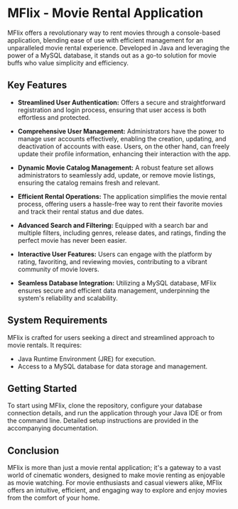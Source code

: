# MFlix - Movie Rental Application

MFlix offers a revolutionary way to rent movies through a console-based application, blending ease of use with efficient management for an unparalleled movie rental experience. Developed in Java and leveraging the power of a MySQL database, it stands out as a go-to solution for movie buffs who value simplicity and efficiency.

## Key Features

- **Streamlined User Authentication:** Offers a secure and straightforward registration and login process, ensuring that user access is both effortless and protected.

- **Comprehensive User Management:** Administrators have the power to manage user accounts effectively, enabling the creation, updating, and deactivation of accounts with ease. Users, on the other hand, can freely update their profile information, enhancing their interaction with the app.

- **Dynamic Movie Catalog Management:** A robust feature set allows administrators to seamlessly add, update, or remove movie listings, ensuring the catalog remains fresh and relevant.

- **Efficient Rental Operations:** The application simplifies the movie rental process, offering users a hassle-free way to rent their favorite movies and track their rental status and due dates.

- **Advanced Search and Filtering:** Equipped with a search bar and multiple filters, including genres, release dates, and ratings, finding the perfect movie has never been easier.

- **Interactive User Features:** Users can engage with the platform by rating, favoriting, and reviewing movies, contributing to a vibrant community of movie lovers.

- **Seamless Database Integration:** Utilizing a MySQL database, MFlix ensures secure and efficient data management, underpinning the system's reliability and scalability.

## System Requirements

MFlix is crafted for users seeking a direct and streamlined approach to movie rentals. It requires:
- Java Runtime Environment (JRE) for execution.
- Access to a MySQL database for data storage and management.

## Getting Started

To start using MFlix, clone the repository, configure your database connection details, and run the application through your Java IDE or from the command line. Detailed setup instructions are provided in the accompanying documentation.

## Conclusion

MFlix is more than just a movie rental application; it's a gateway to a vast world of cinematic wonders, designed to make movie renting as enjoyable as movie watching. For movie enthusiasts and casual viewers alike, MFlix offers an intuitive, efficient, and engaging way to explore and enjoy movies from the comfort of your home.
